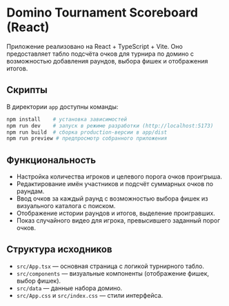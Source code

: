 # Domino Tournament Scoreboard (React)

Приложение реализовано на React + TypeScript + Vite. Оно предоставляет табло подсчёта очков для турнира по домино с возможностью добавления раундов, выбора фишек и отображения итогов.

## Скрипты

В директории `app` доступны команды:

```bash
npm install    # установка зависимостей
npm run dev    # запуск в режиме разработки (http://localhost:5173)
npm run build  # сборка production-версии в app/dist
npm run preview # предпросмотр собранного приложения
```

## Функциональность

- Настройка количества игроков и целевого порога очков проигрыша.
- Редактирование имён участников и подсчёт суммарных очков по раундам.
- Ввод очков за каждый раунд с возможностью выбора фишек из визуального каталога с поиском.
- Отображение истории раундов и итогов, выделение проигравших.
- Показ случайного видео для игрока, превысившего заданный порог очков.

## Структура исходников

- `src/App.tsx` — основная страница с логикой турнирного табло.
- `src/components` — визуальные компоненты (отображение фишек, выбор фишек).
- `src/data` — данные набора домино.
- `src/App.css` и `src/index.css` — стили интерфейса.
